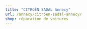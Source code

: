 ```yaml
---
title: "CITROËN SADAL Annecy"
url: /annecy/citroen-sadal-annecy/
shop: réparation de voitures
---
```

